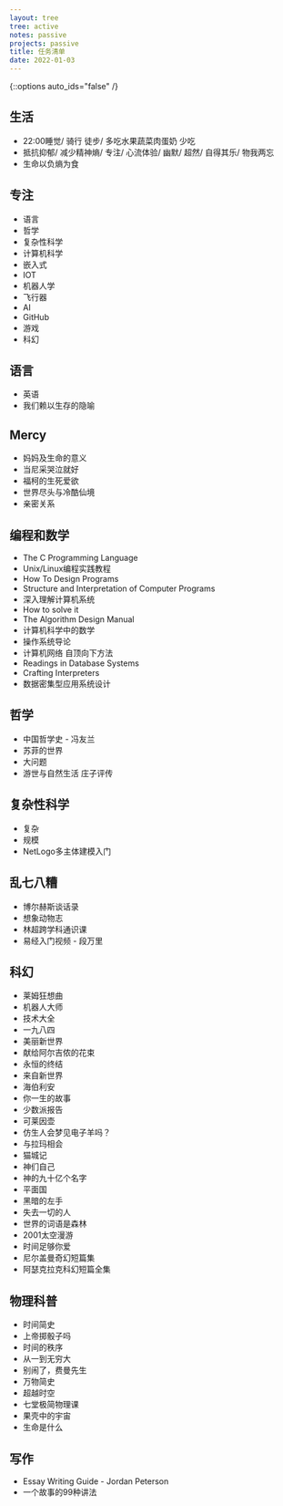 ```yaml
---
layout: tree
tree: active
notes: passive
projects: passive
title: 任务清单
date: 2022-01-03
---
```



{::options auto_ids="false" /}


## 生活
* 22:00睡觉/ 骑行 徒步/ 多吃水果蔬菜肉蛋奶 少吃
* 抵抗抑郁/ 减少精神熵/ 专注/ 心流体验/ 幽默/ 超然/ 自得其乐/ 物我两忘
* 生命以负熵为食

## 专注
* 语言
* 哲学
* 复杂性科学
* 计算机科学
* 嵌入式
* IOT
* 机器人学
* 飞行器
* AI
* GitHub
* 游戏
* 科幻

## 语言
* 英语
* 我们赖以生存的隐喻

## Mercy
* 妈妈及生命的意义
* 当尼采哭泣就好
* 福柯的生死爱欲
* 世界尽头与冷酷仙境
* 亲密关系

## 编程和数学
* The C Programming Language
* Unix/Linux编程实践教程
* How To Design Programs
* Structure and Interpretation of Computer Programs
* 深入理解计算机系统
* How to solve it
* The Algorithm Design Manual
* 计算机科学中的数学
* 操作系统导论
* 计算机网络 自顶向下方法
* Readings in Database Systems
* Crafting Interpreters
* 数据密集型应用系统设计

## 哲学
* 中国哲学史 - 冯友兰
* 苏菲的世界
* 大问题
* 游世与自然生活 庄子评传

## 复杂性科学
* 复杂
* 规模
* NetLogo多主体建模入门

## 乱七八糟
* 博尔赫斯谈话录
* 想象动物志
* 林超跨学科通识课
* 易经入门视频 - 段万里

## 科幻
* 莱姆狂想曲
* 机器人大师
* 技术大全
* 一九八四
* 美丽新世界
* 献给阿尔吉侬的花束
* 永恒的终结
* 来自新世界
* 海伯利安
* 你一生的故事
* 少数派报告
* 可莱因壶
* 仿生人会梦见电子羊吗？
* 与拉玛相会
* 猫城记
* 神们自己
* 神的九十亿个名字
* 平面国
* 黑暗的左手
* 失去一切的人
* 世界的词语是森林
* 2001太空漫游
* 时间足够你爱
* 尼尔盖曼奇幻短篇集
* 阿瑟克拉克科幻短篇全集

## 物理科普
* 时间简史
* 上帝掷骰子吗
* 时间的秩序
* 从一到无穷大
* 别闹了，费曼先生
* 万物简史
* 超越时空
* 七堂极简物理课
* 果壳中的宇宙
* 生命是什么

## 写作
* Essay Writing Guide - Jordan Peterson
* 一个故事的99种讲法


